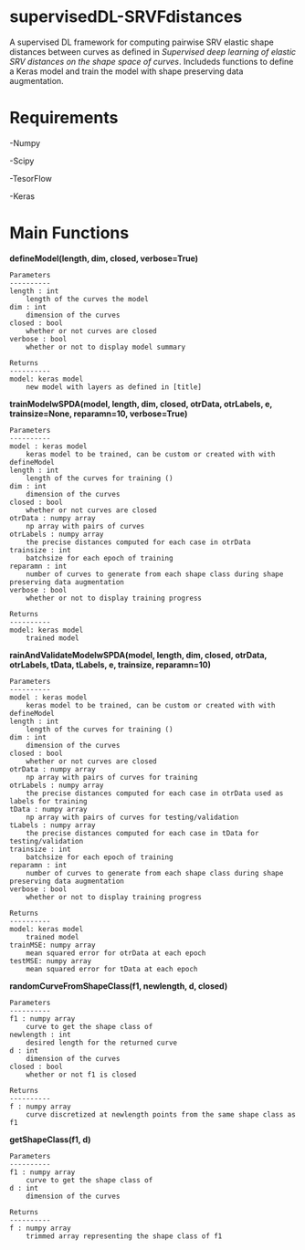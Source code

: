 # supervisedDL-SRVFdistances
A supervised DL framework for computing pairwise SRV elastic shape distances between curves as defined in *Supervised deep learning of elastic SRV distances on the shape space of curves*. Includeds functions to define a Keras model and train the model with shape preserving data augmentation.

# Requirements

  -Numpy

  -Scipy

  -TesorFlow

  -Keras

# Main Functions
**defineModel(length, dim, closed, verbose=True)**

    Parameters
    ----------
    length : int
        length of the curves the model
    dim : int
        dimension of the curves
    closed : bool
        whether or not curves are closed
    verbose : bool
        whether or not to display model summary
        
    Returns        
    ----------
    model: keras model
        new model with layers as defined in [title]

**trainModelwSPDA(model, length, dim, closed, otrData, otrLabels, e, trainsize=None, reparamn=10, verbose=True)**

    Parameters
    ----------
    model : keras model
        keras model to be trained, can be custom or created with with defineModel
    length : int
        length of the curves for training ()
    dim : int
        dimension of the curves
    closed : bool
        whether or not curves are closed
    otrData : numpy array
        np array with pairs of curves   
    otrLabels : numpy array
        the precise distances computed for each case in otrData
    trainsize : int
        batchsize for each epoch of training
    reparamn : int
        number of curves to generate from each shape class during shape preserving data augmentation
    verbose : bool
        whether or not to display training progress
        
    Returns        
    ----------
    model: keras model
        trained model
        

**rainAndValidateModelwSPDA(model, length, dim, closed, otrData, otrLabels, tData, tLabels, e, trainsize, reparamn=10)**

    Parameters
    ----------
    model : keras model
        keras model to be trained, can be custom or created with with defineModel
    length : int
        length of the curves for training ()
    dim : int
        dimension of the curves
    closed : bool
        whether or not curves are closed
    otrData : numpy array
        np array with pairs of curves for training
    otrLabels : numpy array
        the precise distances computed for each case in otrData used as labels for training
    tData : numpy array
        np array with pairs of curves for testing/validation
    tLabels : numpy array
        the precise distances computed for each case in tData for testing/validation
    trainsize : int
        batchsize for each epoch of training
    reparamn : int
        number of curves to generate from each shape class during shape preserving data augmentation
    verbose : bool
        whether or not to display training progress
        
    Returns        
    ----------
    model: keras model
        trained model
    trainMSE: numpy array
        mean squared error for otrData at each epoch
    testMSE: numpy array
        mean squared error for tData at each epoch
        
**randomCurveFromShapeClass(f1, newlength, d, closed)**

    Parameters
    ----------
    f1 : numpy array
        curve to get the shape class of
    newlength : int
        desired length for the returned curve
    d : int
        dimension of the curves
    closed : bool
        whether or not f1 is closed
        
    Returns        
    ----------
    f : numpy array
        curve discretized at newlength points from the same shape class as f1
        
**getShapeClass(f1, d)**

    Parameters
    ----------
    f1 : numpy array
        curve to get the shape class of
    d : int
        dimension of the curves
        
    Returns        
    ----------
    f : numpy array
        trimmed array representing the shape class of f1
